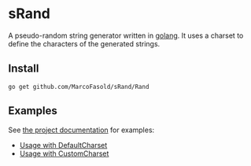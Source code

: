 # sRand

A pseudo-random string generator written in [golang](http://www.golang.org). It uses a 
charset to define the characters of the generated strings.

## Install
```
go get github.com/MarcoFasold/sRand/Rand
```

## Examples

See [the project documentation](https://godoc.org/github.com/fsmarc/sRand/Rand) for examples:
* [Usage with DefaultCharset](https://godoc.org/github.com/fsmarc/sRand/Rand#example-New)
* [Usage with CustomCharset](https://godoc.org/github.com/fsmarc/sRand/Rand#example-New)